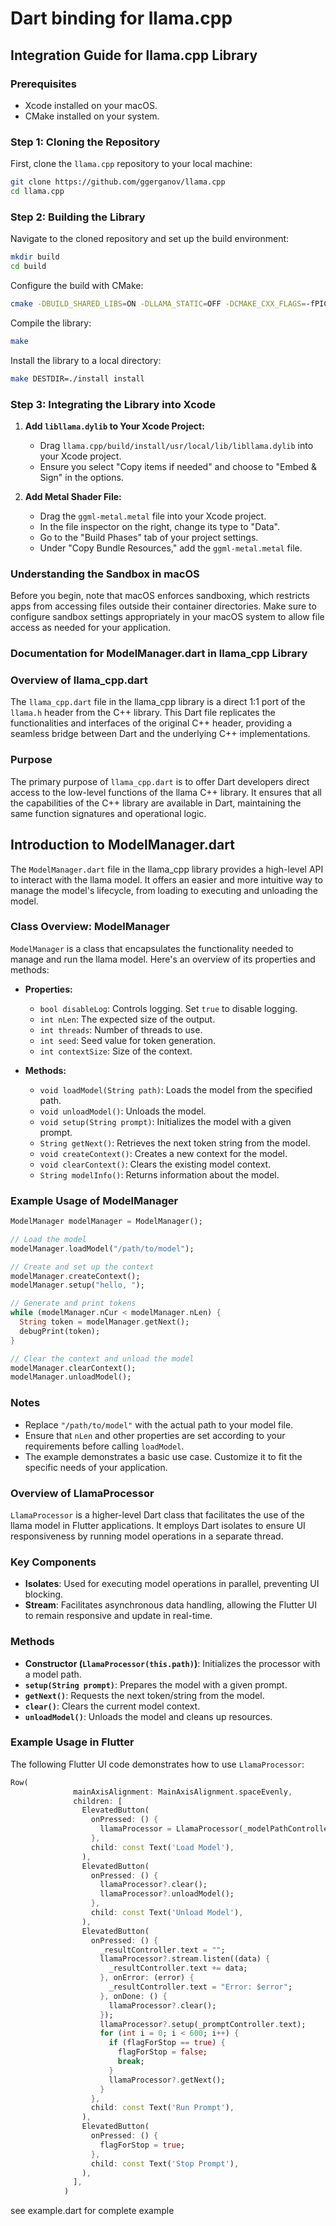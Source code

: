 # Dart binding for llama.cpp

## Integration Guide for llama.cpp Library

### Prerequisites
- Xcode installed on your macOS.
- CMake installed on your system.

### Step 1: Cloning the Repository
First, clone the `llama.cpp` repository to your local machine:
```bash
git clone https://github.com/ggerganov/llama.cpp
cd llama.cpp
```

### Step 2: Building the Library
Navigate to the cloned repository and set up the build environment:
```bash
mkdir build
cd build
```

Configure the build with CMake:
```bash
cmake -DBUILD_SHARED_LIBS=ON -DLLAMA_STATIC=OFF -DCMAKE_CXX_FLAGS=-fPIC -DCMAKE_C_FLAGS=-fPIC ..
```

Compile the library:
```bash
make
```

Install the library to a local directory:
```bash
make DESTDIR=./install install
```

### Step 3: Integrating the Library into Xcode
1. **Add `libllama.dylib` to Your Xcode Project:**
   - Drag `llama.cpp/build/install/usr/local/lib/libllama.dylib` into your Xcode project.
   - Ensure you select "Copy items if needed" and choose to "Embed & Sign" in the options.

2. **Add Metal Shader File:**
   - Drag the `ggml-metal.metal` file into your Xcode project.
   - In the file inspector on the right, change its type to "Data".
   - Go to the "Build Phases" tab of your project settings.
   - Under "Copy Bundle Resources," add the `ggml-metal.metal` file.

### Understanding the Sandbox in macOS
Before you begin, note that macOS enforces sandboxing, which restricts apps from accessing files outside their container directories. Make sure to configure sandbox settings appropriately in your macOS system to allow file access as needed for your application.

### Documentation for ModelManager.dart in llama_cpp Library

### Overview of llama_cpp.dart
The `llama_cpp.dart` file in the llama_cpp library is a direct 1:1 port of the `llama.h` header from the C++ library. This Dart file replicates the functionalities and interfaces of the original C++ header, providing a seamless bridge between Dart and the underlying C++ implementations.

### Purpose
The primary purpose of `llama_cpp.dart` is to offer Dart developers direct access to the low-level functions of the llama C++ library. It ensures that all the capabilities of the C++ library are available in Dart, maintaining the same function signatures and operational logic.

## Introduction to ModelManager.dart
The `ModelManager.dart` file in the llama_cpp library provides a high-level API to interact with the llama model. It offers an easier and more intuitive way to manage the model's lifecycle, from loading to executing and unloading the model. 

### Class Overview: ModelManager

`ModelManager` is a class that encapsulates the functionality needed to manage and run the llama model. Here's an overview of its properties and methods:

- **Properties:**
  - `bool disableLog`: Controls logging. Set `true` to disable logging.
  - `int nLen`: The expected size of the output.
  - `int threads`: Number of threads to use.
  - `int seed`: Seed value for token generation.
  - `int contextSize`: Size of the context.

- **Methods:**
  - `void loadModel(String path)`: Loads the model from the specified path.
  - `void unloadModel()`: Unloads the model.
  - `void setup(String prompt)`: Initializes the model with a given prompt.
  - `String getNext()`: Retrieves the next token string from the model.
  - `void createContext()`: Creates a new context for the model.
  - `void clearContext()`: Clears the existing model context.
  - `String modelInfo()`: Returns information about the model.

### Example Usage of ModelManager

```dart
ModelManager modelManager = ModelManager();

// Load the model
modelManager.loadModel("/path/to/model");

// Create and set up the context
modelManager.createContext();
modelManager.setup("hello, ");

// Generate and print tokens
while (modelManager.nCur < modelManager.nLen) {
  String token = modelManager.getNext();
  debugPrint(token);
}

// Clear the context and unload the model
modelManager.clearContext();
modelManager.unloadModel();
```

### Notes
- Replace `"/path/to/model"` with the actual path to your model file.
- Ensure that `nLen` and other properties are set according to your requirements before calling `loadModel`.
- The example demonstrates a basic use case. Customize it to fit the specific needs of your application.

### Overview of LlamaProcessor
`LlamaProcessor` is a higher-level Dart class that facilitates the use of the llama model in Flutter applications. It employs Dart isolates to ensure UI responsiveness by running model operations in a separate thread.

### Key Components
- **Isolates**: Used for executing model operations in parallel, preventing UI blocking.
- **Stream**: Facilitates asynchronous data handling, allowing the Flutter UI to remain responsive and update in real-time.

### Methods
- **Constructor (`LlamaProcessor(this.path)`)**: Initializes the processor with a model path.
- **`setup(String prompt)`**: Prepares the model with a given prompt.
- **`getNext()`**: Requests the next token/string from the model.
- **`clear()`**: Clears the current model context.
- **`unloadModel()`**: Unloads the model and cleans up resources.

### Example Usage in Flutter
The following Flutter UI code demonstrates how to use `LlamaProcessor`:

```dart
Row(
              mainAxisAlignment: MainAxisAlignment.spaceEvenly,
              children: [
                ElevatedButton(
                  onPressed: () {
                    llamaProcessor = LlamaProcessor(_modelPathController.text);
                  },
                  child: const Text('Load Model'),
                ),
                ElevatedButton(
                  onPressed: () {
                    llamaProcessor?.clear();
                    llamaProcessor?.unloadModel();
                  },
                  child: const Text('Unload Model'),
                ),
                ElevatedButton(
                  onPressed: () {
                    _resultController.text = "";
                    llamaProcessor?.stream.listen((data) {
                      _resultController.text += data;
                    }, onError: (error) {
                      _resultController.text = "Error: $error";
                    }, onDone: () {
                      llamaProcessor?.clear();
                    });
                    llamaProcessor?.setup(_promptController.text);
                    for (int i = 0; i < 600; i++) {
                      if (flagForStop == true) {
                        flagForStop = false;
                        break;
                      }
                      llamaProcessor?.getNext();
                    }
                  },
                  child: const Text('Run Prompt'),
                ),
                ElevatedButton(
                  onPressed: () {
                    flagForStop = true;
                  },
                  child: const Text('Stop Prompt'),
                ),
              ],
            )
```

see example.dart for complete example
